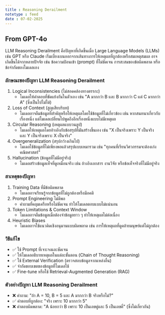 ```yaml
---
title : Reasoning Derailment
notetype : feed
date : 07-02-2025
---
```


## From GPT-4o

LLM Reasoning Derailment คือปัญหาที่เกิดขึ้นเมื่อ Large Language Models (LLMs) เช่น GPT หรือ Claude เริ่มเบี่ยงเบนออกจากเส้นทางการให้เหตุผลที่ถูกต้องหรือสมเหตุสมผล อาจเกิดขึ้นได้จากหลายปัจจัย เช่น ข้อความป้อนเข้า (prompt) ที่ไม่ชัดเจน การสะสมของข้อผิดพลาด หรือข้อจำกัดของโมเดลเอง

### ลักษณะของปัญหา LLM Reasoning Derailment
1. Logical Inconsistencies (ไม่สอดคล้องทางตรรกะ)
    - โมเดลให้คำตอบที่ขัดแย้งกันในตัวเอง เช่น "A มากกว่า B และ B มากกว่า C แต่ C มากกว่า A" (ซึ่งเป็นไปไม่ได้)
2. Loss of Context (สูญเสียบริบท)
    - โมเดลอาจลืมข้อมูลที่สำคัญหรือให้เหตุผลโดยใช้ข้อมูลที่ไม่เกี่ยวข้อง เช่น หากสนทนาเกี่ยวกับเรื่องหนึ่ง แต่โมเดลเปลี่ยนไปพูดถึงอีกเรื่องหนึ่งแบบไม่มีเหตุผล
3. Circular Reasoning (เหตุผลแบบวนลูป)
    - โมเดลให้เหตุผลโดยอ้างอิงกับข้อสรุปที่มันสร้างขึ้นเอง เช่น "X เป็นจริงเพราะ Y เป็นจริง และ Y เป็นจริงเพราะ X เป็นจริง"
4. Overgeneralization (สรุปกว้างเกินไป)
    - โมเดลใช้ข้อมูลที่ไม่เพียงพอแล้วสรุปแบบเหมารวม เช่น "ทุกคนที่เรียนวิศวกรรมจะต้องเก่งคณิตศาสตร์"
5. Hallucination (ข้อมูลที่ไม่มีอยู่จริง)
    - โมเดลสร้างข้อมูลเท็จที่ดูเหมือนจริง เช่น อ้างอิงเอกสาร งานวิจัย หรือข้อเท็จจริงที่ไม่มีอยู่จริง

### สาเหตุของปัญหา
1. Training Data ที่มีข้อผิดพลาด
    - โมเดลอาจเรียนรู้จากข้อมูลที่ไม่ถูกต้องหรือมีอคติ
2. Prompt Engineering ไม่ดีพอ
    - คำถามที่คลุมเครือหรือไม่ชัดเจน ทำให้โมเดลตอบแบบไม่แน่นอน
3. Token Limitations & Context Window
    - โมเดลอาจลืมข้อมูลเมื่อต้องจำข้อมูลยาว ๆ ทำให้เหตุผลไม่ต่อเนื่อง
4. Heuristic Biases
    - โมเดลอาจใช้แนวคิดเชิงอนุมานแบบผิดพลาด เช่น การให้เหตุผลที่ดูคล้ายมนุษย์แต่ไม่ถูกต้อง

###  วิธีแก้ไข
- ✅ ใช้ Prompt ที่เจาะจงและชัดเจน
- ✅ ให้โมเดลอธิบายเหตุผลในแต่ละขั้นตอน (Chain of Thought Reasoning)
- ✅ ใช้ External Verification (ตรวจสอบข้อมูลจากแหล่งอื่น)
- ✅ จำกัดขอบเขตของข้อมูลที่โมเดลใช้
- ✅ Fine-tune หรือใช้ Retrieval-Augmented Generation (RAG)

### ตัวอย่างปัญหา LLM Reasoning Derailment
- ❌ คำถาม: "ถ้า A = 10, B = 5 และ A มากกว่า B จริงหรือไม่?"
- ✅ คำตอบที่ถูกต้อง: "จริง เพราะ 10 มากกว่า 5"
- ❌ คำตอบผิดพลาด: "A น้อยกว่า B เพราะ 10 เป็นเลขคู่และ 5 เป็นเลขคี่" (ซึ่งไม่เกี่ยวกัน)